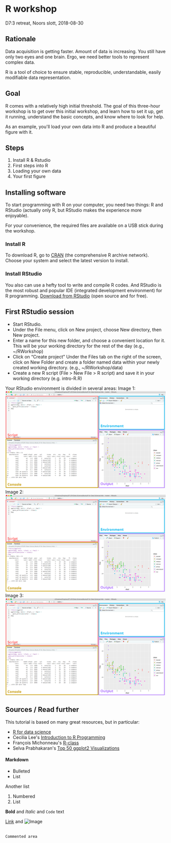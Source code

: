 # R workshop

D7:3 retreat, Noors slott, 2018-08-30

## Rationale

Data acquisition is getting faster. Amount of data is increasing. You still have only two eyes and one brain. Ergo, we need better tools to represent complex data.

R is a tool of choice to ensure stable, reproducible, understandable, easily modifiable data representation.

## Goal 

R comes with a relatively high initial threshold. The goal of this three-hour workshop is to get over this initial workshop, and learn how to set it up, get it running, understand the basic concepts, and know where to look for help. 

As an example, you'll load your own data into R and produce a beautiful figure with it.

## Steps

1. Install R & Rstudio
1. First steps into R
1. Loading your own data
1. Your first figure

## Installing software

To start programming with R on your computer, you need two things: R and RStudio (actually only R, but RStudio makes the experience more enjoyable).

For your convenience, the required files are available on a USB stick during the workshop.

### Install R

To download R, go to [CRAN](https://cloud.r-project.org/) (the comprehensive R archive network). Choose your system and select the latest version to install.

### Install RStudio

You also can use a hefty tool to write and compile R codes. And RStudio is the most robust and popular IDE (integrated development environment) for R programming. [Download from RStudio](http://www.rstudio.com/download) (open source and for free).

## First RStudio session

* Start RStudio.
* Under the File menu, click on New project, choose New directory, then New project.
* Enter a name for this new folder, and choose a convenient location for it. This will be your working directory for the rest of the day (e.g., ~/RWorkshop)
* Click on “Create project”
Under the Files tab on the right of the screen, click on New Folder and create a folder named data within your newly created working directory. (e.g., ~/RWorkshop/data)
* Create a new R script (File > New File > R script) and save it in your working directory (e.g. intro-R.R)

Your RStudio environment is divided in several areas:
Image 1: ![abspath](https://github.com/lguy/R-tutorial/blob/master/assets/rstudio_areas.png)
Image 2:
![relpath](assets/rstudio_areas.png)
Image 3:
![withraw](https://raw.githubusercontent.com/lguy/R-tutorial/master/assets/rstudio_areas.png)



## Sources / Read further

This tutorial is based on many great resources, but in particular:

* [R for data science](http://r4ds.had.co.nz/)
* Cecilia Lee's [Introduction to R Programming](https://cecilialee.github.io/blog/2017/12/05/intro-to-r-programming.html)
* François Michonneau's [R-class](http://r-bio.github.io/)
* Selva Prabhakaran's  [Top 50 ggplot2 Visualizations](http://r-statistics.co/Top50-Ggplot2-Visualizations-MasterList-R-Code.html)

#### Markdown

- Bulleted
- List

Another list 

1. Numbered
2. List

**Bold** and _Italic_ and `Code` text

[Link](url) and ![Image](src)
```

Commented area